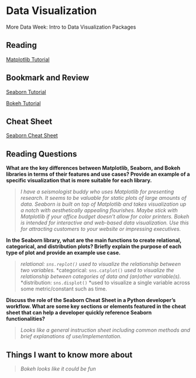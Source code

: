 # Data Visualization

More Data Week: Intro to Data Visualization Packages

## Reading

[Matplotlib Tutorial](https://www.labri.fr/perso/nrougier/teaching/matplotlib/)

## Bookmark and Review

[Seaborn Tutorial](https://seaborn.pydata.org/tutorial.html)

[Bokeh Tutorial](https://mybinder.org/v2/gh/bokeh/bokeh-notebooks/master?filepath=tutorial%2F00%20-%20Introduction%20and%20Setup.ipynb)

## Cheat Sheet

[Seaborn Cheat Sheet](https://s3.amazonaws.com/assets.datacamp.com/blog_assets/Python_Seaborn_Cheat_Sheet.pdf)

## Reading Questions

**What are the key differences between Matplotlib, Seaborn, and Bokeh libraries in terms of their features and use cases? Provide an example of a specific visualization that is more suitable for each library.**

>*I have a seismologist buddy who uses Matplotlib for presenting research. It seems to be valuable for static plots of large amounts of data. Seaborn is built on top of Matplotlib and takes visualization up a notch with aesthetically appealing flourishes. Maybe stick with Matplotlib if your office budget doesn't allow for color printers. Bokeh is intended for interactive and web-based data visualization. Use this for attracting customers to your website or impressing executives.*

**In the Seaborn library, what are the main functions to create relational, categorical, and distribution plots? Briefly explain the purpose of each type of plot and provide an example use case.**

>*relational: `sns.replot()`*
>*used to visualize the relationship between two variables.*
>*categorical: `sns.catplot()`
>*used to visualize the relationship between categories of data and (an)other variable(s).*
>*distribution: `sns.displot()`
>*used to visualize a single variable across some metric/constant such as time.

**Discuss the role of the Seaborn Cheat Sheet in a Python developer’s workflow. What are some key sections or elements featured in the cheat sheet that can help a developer quickly reference Seaborn functionalities?**

>*Looks like a general instruction sheet including common methods and brief explanations of use/implementation.*

## Things I want to know more about

>*Bokeh looks like it could be fun*
